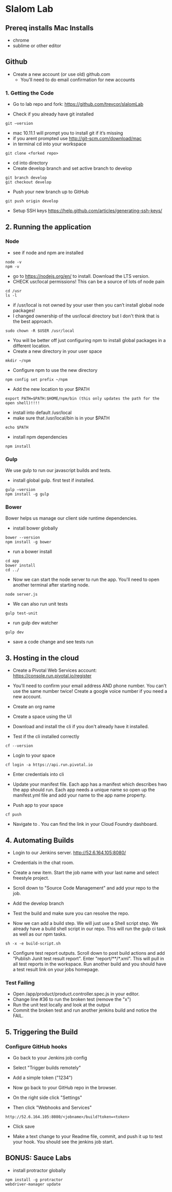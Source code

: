 # Slalom Lab


## Prereq installs Mac Installs

* chrome
* sublime or other editor

## Github

* Create a new account (or use old) github.com
  * You'll need to do email confirmation for new accounts

### 1. Getting the Code

* Go to lab repo and fork: https://github.com/trevcor/slalomLab

* Check if you already have git installed

```
git —version
```

* mac 10.11.1 will prompt you to install git if it’s missing
* if you arent prompted use http://git-scm.com/download/mac
* in terminal cd into your workspace

```
git clone <forked repo>
````

* cd into directory
* Create develop branch and set active branch to develop
	
```
git branch develop
git checkout develop
```

* Push your new branch up to GitHub

```
git push origin develop
```

* Setup SSH keys https://help.github.com/articles/generating-ssh-keys/



## 2. Running the application

### Node

* see if node and npm are installed

```
node -v
npm -v
```

* go to https://nodejs.org/en/ to install.  Download the LTS version.
* CHECK usr/local permissions!  This can be a source of lots of node pain

```
cd /usr
ls -l
```
* if /usr/local is not owned by your user then you can’t install global node packages!
 * I changed ownership of the usr/local directory but I don't think that is the best approach.

```
sudo chown -R $USER /usr/local
```

* You will be better off just configuring npm to install global packages in a different location.
* Create a new directory in your user space

```
mkdir ~/npm
```
* Configure npm to use the new directory

```
npm config set prefix ~/npm
```

* Add the new location to your $PATH

```
export PATH=$PATH:$HOME/npm/bin (this only updates the path for the open shell)!!!!
```


* install into default /usr/local
* make sure that /usr/local/bin is in your $PATH

```
echo $PATH
```
      
* install npm dependencies

```
npm install
```

### Gulp

We use gulp to run our javascript builds and tests.

* install global gulp.  first test if installed.

```
gulp —version
npm install -g gulp
```

### Bower

Bower helps us manage our client side runtime dependencies.

* install bower globally

```
bower --version
npm install -g bower
```

* run a bower install

```
cd app
bower install
cd ../
```

* Now we can start the node server to run the app.  You'll need to open another terminal after starting node.

```
node server.js
```

* We can also run unit tests

```
gulp test-unit
```

* run gulp dev watcher

```
gulp dev
```

* save a code change and see tests run

## 3.  Hosting in the cloud

* Create a Pivotal Web Services account: https://console.run.pivotal.io/register
* You'll need to confirm your email address AND phone number.  You can't use the same number twice!  Create a google voice number if you need a new account.

* Create an org name

* Create a space using the UI

* Download and install the cli if you don't already have it installed.

*  Test if the cli installed correctly

```
cf --version
```

* Login to your space

```
cf login -a https://api.run.pivotal.io
```
 
* Enter credentials into cli

* Update your manifest file.  Each app has a manifest which describes hwo the app should run.  Each app needs a unique name so open up the manifest.yml file and add your name to the app name property.

* Push app to your space

```
cf push
```

* Navigate to <your-org-name>.  You can find the link in your Cloud Foundry dashboard.


## 4. Automating Builds

* Login to our Jenkins server.  http://52.6.164.105:8080/

* Credentials in the chat room.

* Create a new item.  Start the job name with your last name and select freestyle project.

* Scroll down to "Source Code Management" and add your repo to the job.

* Add the develop branch

* Test the build and make sure you can resolve the repo.

* Now we can add a build step.  We will just use a Shell script step.  We already have a build shell script in our repo.  This will run the gulp ci task as well as our npm tasks.

```
sh -x -e build-script.sh
```

* Configure test report outputs.  Scroll down to post build actions and add "Publish Junit test result report".  Enter "report/**/*.xml".  This will pull in all test reports in the workspace.  Run another build and you should have a test result link on your jobs homepage.


### Test Failing

* Open /app/product/product.controller.spec.js in your editor.
* Change line #36 to run the broken test (remove the "x")
* Run the unit test locally and look at the output
* Commit the broken test and run another jenkins build and notice the FAIL.

## 5. Triggering the Build

### Configure GitHub hooks

* Go back to your Jenkins job config
* Select "Trigger builds remotely"
* Add a simple token ("1234")



* Now go back to your GitHub repo in the browser.
* On the right side click "Settings"
* Then click "Webhooks and Services"

```
http://52.6.164.105:8080/<jobname>/build?token=<token>
```

* Click save

* Make a text change to your Readme file, commit, and push it up to test your hook.  You should see the jenkins job start.



















## BONUS:  Sauce Labs

* install protractor globally

```
npm install -g protractor
webdriver-manager update
```


